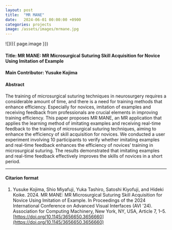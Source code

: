 ```yaml
---
layout: post
title:  "MR MANE"
date:   2024-06-01 00:00:00 +0900
categories: projects
image: /assets/images/mrmane.jpg
---
```


![]({{ page.image }})
<!-- ![](/assets/images/mrmane.jpg) -->

#### Title: MR MANE: MR Microsurgical Suturing Skill Acquisition for Novice Using Imitation of Example

#### Main Contributor: Yusuke Kojima

#### Abstract
The training of microsurgical suturing techniques in neurosurgery requires a considerable amount of time, and there is a need for training methods that enhance efficiency. Especially for novices, imitation of examples and receiving feedback from professionals are crucial elements in improving training efficiency. This paper proposes MR MANE, an MR application that applies the learning method of imitating examples and receiving real-time feedback to the training of microsurgical suturing techniques, aiming to enhance the efficiency of skill acquisition for novices. We conducted a user experiment involving 10 participants to verify whether imitating examples and real-time feedback enhances the efficiency of novices’ training in microsurgical suturing. The results demonstrated that imitating examples and real-time feedback effectively improves the skills of novices in a short period.

***

#### Citarion format
1. Yusuke Kojima, Shio Miyafuji, Yuka Tashiro, Satoshi Kiyofuji, and Hideki Koike. 2024. MR MANE: MR Microsurgical Suturing Skill Acquisition for Novice Using Imitation of Example. In Proceedings of the 2024 International Conference on Advanced Visual Interfaces (AVI '24). Association for Computing Machinery, New York, NY, USA, Article 7, 1–5. [https://doi.org/10.1145/3656650.3656660](https://doi.org/10.1145/3656650.3656660)